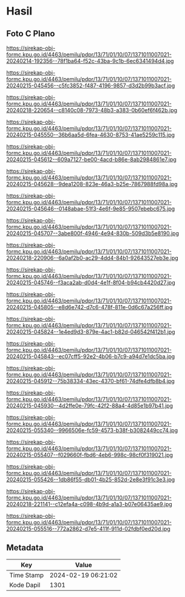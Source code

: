# Hasil

## Foto C Plano

https://sirekap-obj-formc.kpu.go.id/4463/pemilu/pdpr/13/71/01/10/07/1371011007021-20240214-192356--78f1ba64-f52c-43ba-9c1b-6ec6341494d4.jpg

https://sirekap-obj-formc.kpu.go.id/4463/pemilu/pdpr/13/71/01/10/07/1371011007021-20240215-045456--c5fc3852-f487-4196-9857-d3d2b99b3acf.jpg

https://sirekap-obj-formc.kpu.go.id/4463/pemilu/pdpr/13/71/01/10/07/1371011007021-20240218-220654--c8140c08-7973-48b3-a383-0b60ef6f462b.jpg

https://sirekap-obj-formc.kpu.go.id/4463/pemilu/pdpr/13/71/01/10/07/1371011007021-20240215-045550--36b6aa5d-6fea-4630-8753-41ae5259c115.jpg

https://sirekap-obj-formc.kpu.go.id/4463/pemilu/pdpr/13/71/01/10/07/1371011007021-20240215-045612--609a7127-be00-4acd-b86e-8ab2984861e7.jpg

https://sirekap-obj-formc.kpu.go.id/4463/pemilu/pdpr/13/71/01/10/07/1371011007021-20240215-045628--9dea1208-823e-46a3-b25e-7867988fd98a.jpg

https://sirekap-obj-formc.kpu.go.id/4463/pemilu/pdpr/13/71/01/10/07/1371011007021-20240215-045646--0148abae-51f3-4e6f-9e85-9507ebebc675.jpg

https://sirekap-obj-formc.kpu.go.id/4463/pemilu/pdpr/13/71/01/10/07/1371011007021-20240215-045707--3abe800f-4946-4e94-830b-509d3b5e8190.jpg

https://sirekap-obj-formc.kpu.go.id/4463/pemilu/pdpr/13/71/01/10/07/1371011007021-20240218-220906--6a0af2b0-ac29-4dd4-84b1-92643527eb3e.jpg

https://sirekap-obj-formc.kpu.go.id/4463/pemilu/pdpr/13/71/01/10/07/1371011007021-20240215-045746--f3aca2ab-d0d4-4e1f-8f04-b94cb4420d27.jpg

https://sirekap-obj-formc.kpu.go.id/4463/pemilu/pdpr/13/71/01/10/07/1371011007021-20240215-045805--e8d6e742-d7c6-478f-811e-0d6c67a256ff.jpg

https://sirekap-obj-formc.kpu.go.id/4463/pemilu/pdpr/13/71/01/10/07/1371011007021-20240215-045824--1e4ed9d3-879e-4ac1-b82d-046542f412b1.jpg

https://sirekap-obj-formc.kpu.go.id/4463/pemilu/pdpr/13/71/01/10/07/1371011007021-20240215-045843--ec07cff5-92e2-4b06-b7c9-a94d7e1dc5ba.jpg

https://sirekap-obj-formc.kpu.go.id/4463/pemilu/pdpr/13/71/01/10/07/1371011007021-20240215-045912--75b38334-43ec-4370-bf61-74dfe4dfb8b4.jpg

https://sirekap-obj-formc.kpu.go.id/4463/pemilu/pdpr/13/71/01/10/07/1371011007021-20240215-045930--4d2ffe0e-79fc-42f2-88a4-4d85e1b97b41.jpg

https://sirekap-obj-formc.kpu.go.id/4463/pemilu/pdpr/13/71/01/10/07/1371011007021-20240215-055340--9966506e-fc59-4573-b38f-b3082449cc74.jpg

https://sirekap-obj-formc.kpu.go.id/4463/pemilu/pdpr/13/71/01/10/07/1371011007021-20240215-055407--f029660f-fbd6-4eb6-998c-98cf0f319021.jpg

https://sirekap-obj-formc.kpu.go.id/4463/pemilu/pdpr/13/71/01/10/07/1371011007021-20240215-055426--1db86f55-db01-4b25-852d-2e8e3f91c3e3.jpg

https://sirekap-obj-formc.kpu.go.id/4463/pemilu/pdpr/13/71/01/10/07/1371011007021-20240218-221141--c12efa4a-c098-4b9d-a1a3-b07e06435ae9.jpg

https://sirekap-obj-formc.kpu.go.id/4463/pemilu/pdpr/13/71/01/10/07/1371011007021-20240215-055516--772a2862-d7e5-411f-911d-02fdbf0ed20d.jpg


## Metadata

| Key        | Value               |
| ---------- | ------------------- |
| Time Stamp | 2024-02-19 06:21:02 |
| Kode Dapil | 1301                |



